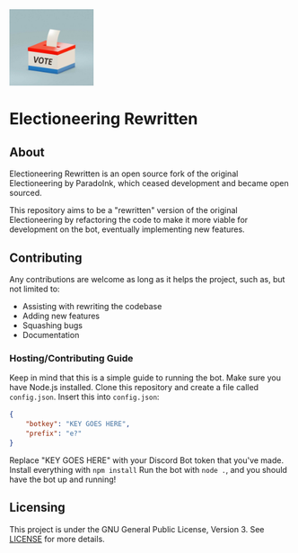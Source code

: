 <img src="./assets/botimage.jpg" alt="Electioneering Rewritten Bot Logo" width="150"/>

# Electioneering Rewritten
## About
Electioneering Rewritten is an open source fork of the original Electioneering by ParadoInk, which ceased development and became open sourced.

This repository aims to be a "rewritten" version of the original Electioneering by refactoring the code to make it more viable for development on the bot, eventually implementing new features.

## Contributing
Any contributions are welcome as long as it helps the project, such as, but not limited to:
- Assisting with rewriting the codebase
- Adding new features
- Squashing bugs
- Documentation

### Hosting/Contributing Guide
Keep in mind that this is a simple guide to running the bot.
Make sure you have Node.js installed.
Clone this repository and create a file called `config.json`.
Insert this into `config.json`:
```json
{
	"botkey": "KEY GOES HERE",
	"prefix": "e?"
}
```
Replace "KEY GOES HERE" with your Discord Bot token that you've made.
Install everything with `npm install`
Run the bot with `node .`, and you should have the bot up and running!

## Licensing
This project is under the GNU General Public License, Version 3. See [LICENSE](LICENSE) for more details.
